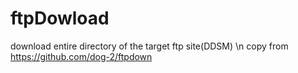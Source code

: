 # ftpDowload
download entire directory of the target ftp site(DDSM)
\n copy from https://github.com/dog-2/ftpdown
